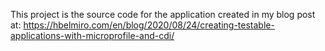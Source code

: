 This project is the source code for the application created in my blog post at: https://hbelmiro.com/en/blog/2020/08/24/creating-testable-applications-with-microprofile-and-cdi/